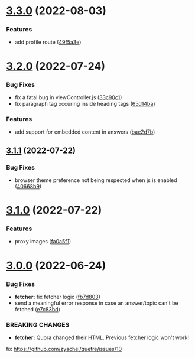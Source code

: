 # [3.3.0](https://github.com/zyachel/quetre/compare/v3.2.0...v3.3.0) (2022-08-03)


### Features

* add profile route ([49f5a3e](https://github.com/zyachel/quetre/commit/49f5a3e74e1c5cfd058ab2a1cc12bf5d9799a1c7))



# [3.2.0](https://github.com/zyachel/quetre/compare/v3.1.1...v3.2.0) (2022-07-24)


### Bug Fixes

* fix a fatal bug in viewController.js ([33c90c1](https://github.com/zyachel/quetre/commit/33c90c17b12cf15eadde16d35fbba4cede10919b))
* fix paragraph tag occuring inside heading tags ([65d14ba](https://github.com/zyachel/quetre/commit/65d14ba47c0d3bb1d2548972478a12a43f7e7500))


### Features

* add support for embedded content in answers ([bae2d7b](https://github.com/zyachel/quetre/commit/bae2d7b4f7f945d7eb55dddb4bd7e49ac21b2ae1))



## [3.1.1](https://github.com/zyachel/quetre/compare/v3.1.0...v3.1.1) (2022-07-22)


### Bug Fixes

* browser theme preference not being respected when js is enabled ([40668b9](https://github.com/zyachel/quetre/commit/40668b92b5aa5c1b10cb265dc781066320cccce8))



# [3.1.0](https://github.com/zyachel/quetre/compare/v3.0.0...v3.1.0) (2022-07-22)


### Features

* proxy images ([fa0a5f1](https://github.com/zyachel/quetre/commit/fa0a5f1fa526d6350e3321a34f9c5b326fd6d9bb))



# [3.0.0](https://github.com/zyachel/quetre/compare/v2.1.0...v3.0.0) (2022-06-24)


### Bug Fixes

* **fetcher:** fix fetcher logic ([fb7d803](https://github.com/zyachel/quetre/commit/fb7d8034fe98b21c69e1bf5eee4f3c85a2f94215))
* send a meaningful error response in case an answer/topic can't be fetched ([e7c83bd](https://github.com/zyachel/quetre/commit/e7c83bd06e9398575a46f1a3893f355f2147c157))


### BREAKING CHANGES

* **fetcher:** Quora changed their HTML. Previous fetcher logic won't work!

fix https://github.com/zyachel/quetre/issues/10



